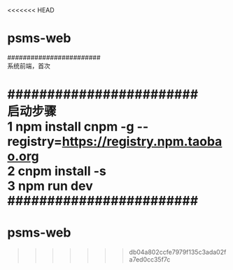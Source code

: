 <<<<<<< HEAD
# psms-web  

########################  
系统前端，首次  

########################  
启动步骤  
1 npm install cnpm -g --registry=https://registry.npm.taobao.org  
2 cnpm install -s  
3 npm run dev  
########################  
=======  
# psms-web  
>>>>>>> db04a802ccfe7979f135c3ada02fa7ed0cc35f7c  
